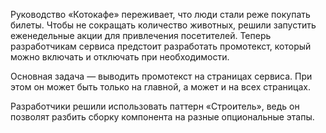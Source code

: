 Руководство «Котокафе» переживает, что люди стали реже покупать билеты. Чтобы не сокращать количество животных, решили запустить еженедельные акции для привлечения посетителей. Теперь разработчикам сервиса предстоит разработать промотекст, который можно включать и отключать при необходимости.

Основная задача — выводить промотекст на страницах сервиса. При этом он может быть только на главной, а может и на всех страницах.

Разработчики решили использовать паттерн «Строитель», ведь он позволят разбить сборку компонента на разные опциональные этапы.